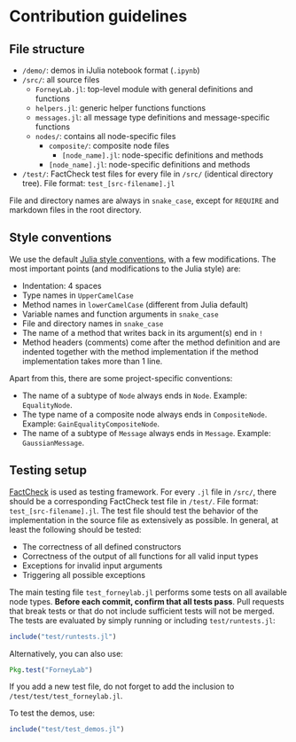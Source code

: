 Contribution guidelines
=======================

File structure
--------------
- `/demo/`: demos in iJulia notebook format (`.ipynb`)
- `/src/`: all source files
    + `ForneyLab.jl`: top-level module with general definitions and functions
    + `helpers.jl`: generic helper functions functions
    + `messages.jl`: all message type definitions and message-specific functions
    + `nodes/`: contains all node-specific files
        * `composite/`: composite node files
            - `[node_name].jl`: node-specific definitions and methods
        * `[node_name].jl`: node-specific definitions and methods
- `/test/`: FactCheck test files for every file in `/src/` (identical directory tree). File format: `test_[src-filename].jl`

File and directory names are always in `snake_case`, except for `REQUIRE` and markdown files in the root directory.

Style conventions
-----------------
We use the default [Julia style conventions](http://julia.readthedocs.org/en/latest/manual/style-guide/), with a few modifications. The most important points (and modifications to the Julia style) are:

- Indentation: 4 spaces
- Type names in `UpperCamelCase`
- Method names in `lowerCamelCase` (different from Julia default)
- Variable names and function arguments in `snake_case`
- File and directory names in `snake_case`
- The name of a method that writes back in its argument(s) end in `!`
- Method headers (comments) come after the method definition and are indented together with the method implementation if the method implementation takes more than 1 line.

Apart from this, there are some project-specific conventions:

- The name of a subtype of `Node` always ends in `Node`. Example: `EqualityNode`.
- The type name of a composite node always ends in `CompositeNode`. Example: `GainEqualityCompositeNode`.
- The name of a subtype of `Message` always ends in `Message`. Example: `GaussianMessage`.

Testing setup
-------------
[FactCheck](https://github.com/zachallaun/FactCheck.jl) is used as testing framework.
For every `.jl` file in `/src/`, there should be a corresponding FactCheck test file in `/test/`. File format: `test_[src-filename].jl`. The test file should test the behavior of the implementation in the source file as extensively as possible. In general, at least the following should be tested:

- The correctness of all defined constructors
- Correctness of the output of all functions for all valid input types
- Exceptions for invalid input arguments
- Triggering all possible exceptions

The main testing file `test_forneylab.jl` performs some tests on all available node types.
**Before each commit, confirm that all tests pass**. Pull requests that break tests or that do not include sufficient tests will not be merged. The tests are evaluated by simply running or including `test/runtests.jl`:

```jl
include("test/runtests.jl")
```
Alternatively, you can also use:

```jl
Pkg.test("ForneyLab")
```

If you add a new test file, do not forget to add the inclusion to `/test/test/test_forneylab.jl`.

To test the demos, use:

```jl
include("test/test_demos.jl")
```
